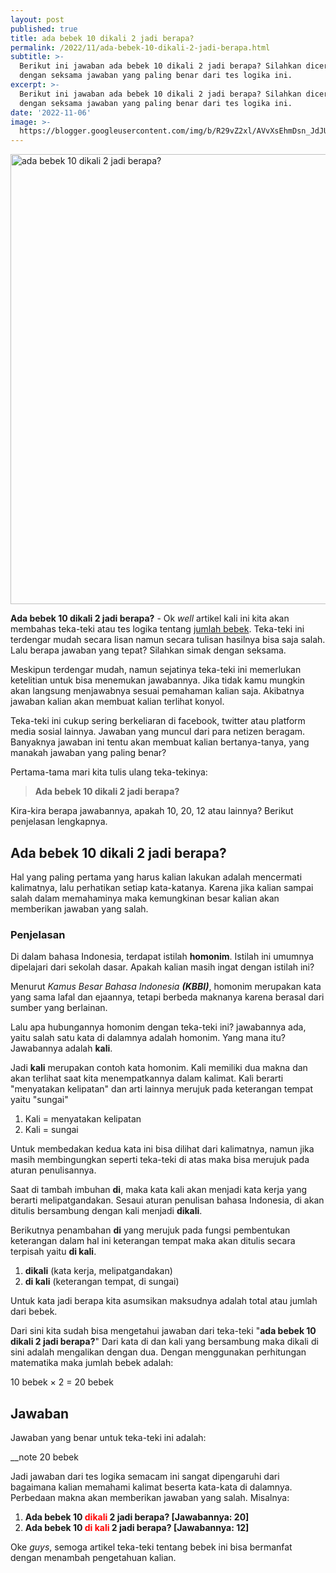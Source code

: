 ```yaml
---
layout: post
published: true
title: ada bebek 10 dikali 2 jadi berapa?
permalink: /2022/11/ada-bebek-10-dikali-2-jadi-berapa.html
subtitle: >-
  Berikut ini jawaban ada bebek 10 dikali 2 jadi berapa? Silahkan dicermati
  dengan seksama jawaban yang paling benar dari tes logika ini.
excerpt: >-
  Berikut ini jawaban ada bebek 10 dikali 2 jadi berapa? Silahkan dicermati
  dengan seksama jawaban yang paling benar dari tes logika ini.
date: '2022-11-06'
image: >-
  https://blogger.googleusercontent.com/img/b/R29vZ2xl/AVvXsEhmDsn_JdJUCQSrSmT7DF5MCCN9NyEyM6ImwrI7LPDN-i4CEq4qin_OrbJYw5pDQXivZ7kPttlD2Zz9NO8eM_ImUZR4rLfrcWohNEVnbtINIJ9f_ggChUDX83OL18KH-FOB__8g6Nl33p4l8cTrcVPCxsv0LgCgMHzTAG3lMzPTGzzUQURiQuhvr3x5/h169-w300-rw/ADA%20BEBEK%2010-min.jpg
---
```

<img alt="ada bebek 10 dikali 2 jadi berapa?" height="720" src="https://blogger.googleusercontent.com/img/b/R29vZ2xl/AVvXsEhmDsn_JdJUCQSrSmT7DF5MCCN9NyEyM6ImwrI7LPDN-i4CEq4qin_OrbJYw5pDQXivZ7kPttlD2Zz9NO8eM_ImUZR4rLfrcWohNEVnbtINIJ9f_ggChUDX83OL18KH-FOB__8g6Nl33p4l8cTrcVPCxsv0LgCgMHzTAG3lMzPTGzzUQURiQuhvr3x5/s1600/ADA%20BEBEK%2010-min.jpg" title="ada bebek 10 dikali 2 jadi berapa?" width="1280" /><br />
<p>
  <strong>Ada bebek 10 dikali 2 jadi berapa?</strong> - Ok <i>well</i> artikel
  kali ini kita akan membahas teka-teki atau tes logika tentang
  <a href="https://www.supnewz.com/2020/07/tes-logika-ada-8-bebek-dikali-2-di.html" target="_blank">jumlah bebek</a>. Teka-teki ini terdengar mudah secara lisan namun secara tulisan hasilnya
  bisa saja salah. Lalu berapa jawaban yang tepat? Silahkan simak dengan
  seksama.
</p>
<p>
  Meskipun terdengar mudah, namun sejatinya teka-teki ini memerlukan ketelitian
  untuk bisa menemukan jawabannya. Jika tidak kamu mungkin akan langsung
  menjawabnya sesuai pemahaman kalian saja. Akibatnya jawaban kalian akan
  membuat kalian terlihat konyol.
</p>
<p>
  Teka-teki ini cukup sering berkeliaran di facebook, twitter atau platform
  media sosial lainnya. Jawaban yang muncul dari para netizen beragam. Banyaknya
  jawaban ini tentu akan membuat kalian bertanya-tanya, yang manakah jawaban
  yang paling benar?
</p>
<p>Pertama-tama mari kita tulis ulang teka-tekinya:</p>
<p style="text-align: center;"></p>
<blockquote><b>Ada bebek 10 dikali 2 jadi berapa?</b></blockquote>
<p></p>
<p>
  Kira-kira berapa jawabannya, apakah 10, 20, 12 atau lainnya? Berikut
  penjelasan lengkapnya.
</p>
<h2 style="text-align: left;">Ada bebek 10 dikali 2 jadi berapa?</h2>
<p>
  Hal yang paling pertama yang harus kalian lakukan adalah mencermati
  kalimatnya, lalu perhatikan setiap kata-katanya. Karena jika kalian sampai
  salah dalam memahaminya maka kemungkinan besar kalian akan memberikan jawaban
  yang salah.</p>
<h3 style="text-align: left;">Penjelasan</h3>
<p>
  Di dalam bahasa Indonesia, terdapat istilah <b>homonim</b>. Istilah ini
  umumnya dipelajari dari sekolah dasar. Apakah kalian masih ingat dengan
  istilah ini?
</p>
<p>
  Menurut <em>Kamus Besar Bahasa Indonesia <strong>(KBBI)</strong></em>, homonim merupakan kata yang sama lafal dan ejaannya, tetapi berbeda
  maknanya karena berasal dari sumber yang berlainan.
</p>
<p>
  Lalu apa hubungannya homonim dengan teka-teki ini? jawabannya ada, yaitu salah
  satu kata di dalamnya adalah homonim. Yang mana itu? Jawabannya adalah
  <b>kali</b>.
</p>
<p>
  Jadi <b>kali</b> merupakan contoh kata homonim. Kali memiliki dua makna dan
  akan terlihat saat kita menempatkannya dalam kalimat. Kali berarti "menyatakan
  kelipatan" dan arti lainnya merujuk pada keterangan tempat yaitu "sungai"
</p>
<ol style="text-align: left;">
  <li>Kali = menyatakan kelipatan</li>
  <li>Kali = sungai</li>
</ol>
<p>
  Untuk membedakan kedua kata ini bisa dilihat dari kalimatnya, namun jika masih
  membingungkan seperti teka-teki di atas maka bisa merujuk pada aturan
  penulisannya.
</p>
<p>
  Saat di tambah imbuhan <b>di</b>, maka kata kali akan menjadi kata kerja yang
  berarti melipatgandakan. Sesaui aturan penulisan bahasa Indonesia, di akan
  ditulis bersambung dengan kali menjadi <b>dikali</b>.
</p>
<p>
  Berikutnya penambahan <b>di</b> yang merujuk pada fungsi pembentukan
  keterangan dalam hal ini keterangan tempat maka akan ditulis secara terpisah
  yaitu <b>di kali</b>.
</p>
<p></p>
<ol style="text-align: left;">
  <li><b>dikali</b> (kata kerja, melipatgandakan)</li>
  <li><b>di kali</b> (keterangan tempat, di sungai)</li>
</ol>
<p></p>
<p>Untuk kata jadi berapa kita asumsikan maksudnya adalah total atau jumlah dari bebek.</p><p>
  Dari sini kita sudah bisa mengetahui jawaban dari teka-teki "<b>ada bebek 10 dikali 2 jadi berapa?</b>" Dari kata di dan kali yang bersambung maka dikali di sini adalah mengalikan
  dengan dua. Dengan menggunakan perhitungan matematika maka jumlah bebek
  adalah:
</p>
<p>10 bebek&nbsp;× 2 = 20 bebek</p>
<h2 style="text-align: left;">Jawaban</h2><p style="text-align: left;">Jawaban yang benar untuk teka-teki ini adalah:</p><p style="text-align: left;">__note 20 bebek</p><p style="text-align: left;">Jadi jawaban dari tes logika semacam ini sangat dipengaruhi dari bagaimana
  kalian memahami kalimat beserta kata-kata di dalamnya. Perbedaan makna akan
  memberikan jawaban yang salah. Misalnya:</p>
<p></p>
<ol style="text-align: left;">
  <li>
    <b>Ada bebek 10 <span style="color: red;">dikali</span> 2 jadi berapa?
      [Jawabannya: 20]</b>
  </li>
  <li>
    <b>Ada bebek 10 <span style="color: red;">di kali</span> 2 jadi berapa?
      [Jawabannya: 12]</b>
  </li>
</ol>
<p>Oke <i>guys</i>, semoga artikel teka-teki tentang bebek ini bisa bermanfat dengan menambah pengetahuan kalian.</p>
